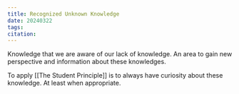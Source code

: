 ```yaml
---
title: Recognized Unknown Knowledge
date: 20240322
tags: 
citation:
---
```

Knowledge that we are aware of our lack of knowledge. An area to gain new perspective and information about these knowledges.

To apply [[The Student Principle]] is to always have curiosity about these knowledge. At least when appropriate.